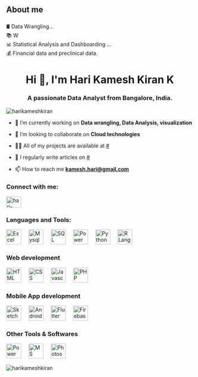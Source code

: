 <h2 align="left">About me</h2>

###

<p align="left">🛢️ Data Wrangling...<br>📚 W<br>📊 Statistical Analysis and Dashboarding ...<br>💰 Financial data and preclinical data.</p>

###




###

<h1 align="center">Hi 👋, I'm Hari Kamesh Kiran K</h1>
<h3 align="center">A passionate Data Analyst from Bangalore, India.</h3>

<p align="left"> <img src="https://komarev.com/ghpvc/?username=harikameshkiran&label=Profile%20views&color=0e75b6&style=flat" alt="harikameshkiran" /> </p>

- 🔭 I’m currently working on **Data wrangling, Data Analysis, visualization**

- 👯 I’m looking to collaborate on **Cloud technologies**

- 👨‍💻 All of my projects are available at [#](#)

- 📝 I regularly write articles on [#](#)

- 📫 How to reach me **kamesh.hari@gmail.com**


<h3 align="left">Connect with me:</h3>
<p align="left">
<a href="https://linkedin.com/in/hari-kamesh-kiran-a6790620/" target="blank"><img align="center" src="https://raw.githubusercontent.com/rahuldkjain/github-profile-readme-generator/master/src/images/icons/Social/linked-in-alt.svg" alt="hari-kamesh-kiran-a6790620/" height="30" width="40" /></a>
</p>

<h3 align="left">Languages and Tools:</h3>
<div align="left">
  <img src="https://upload.wikimedia.org/wikipedia/commons/thumb/3/34/Microsoft_Office_Excel_%282019%E2%80%93present%29.svg/2203px-Microsoft_Office_Excel_%282019%E2%80%93present%29.svg.png" height="40" alt="Excel logo"  />
  <img width="12" />
  <img src="https://www.mysql.com/common/logos/logo-mysql-170x115.png" height="40" alt="Mysql logo"  />
  <img width="12" />
  <img src="https://www.svgrepo.com/show/303229/microsoft-sql-server-logo.svg" height="40" alt="SQL Server logo"  />
  <img width="12" />
  <img src="https://upload.wikimedia.org/wikipedia/commons/c/cf/New_Power_BI_Logo.svg" height="40" alt="Power BI logo"  />
  <img width="12" />
  <img src="https://upload.wikimedia.org/wikipedia/commons/thumb/c/c3/Python-logo-notext.svg/1869px-Python-logo-notext.svg.png" height="40" alt="Python logo"  />
  <img width="12" />
  <img src="https://upload.wikimedia.org/wikipedia/commons/thumb/1/1b/R_logo.svg/1280px-R_logo.svg.png" height="40" alt="R Language  logo"  />
  <img width="12" />
  
</div> 


<h3 align="left">Web development</h3>
<div align="left">
  <img src="https://encrypted-tbn0.gstatic.com/images?q=tbn:ANd9GcT6935wo8bLZh5FeafJEffqWKDOpNpx6UE5bg&s" height="40" alt="HTML logo"  />
  <img width="12" />
  <img src="https://w7.pngwing.com/pngs/493/796/png-transparent-responsive-web-design-cascading-style-sheets-css3-html-css-design-and-build-web-sites-others-blue-angle-text.png" height="40" alt="CSS logo"  />
  <img width="12" />
  <img src="https://upload.wikimedia.org/wikipedia/commons/thumb/6/6a/JavaScript-logo.png/768px-JavaScript-logo.png" height="40" alt="Javascript logo"  />
  <img width="12" />
  <img src="https://www.php.net/images/logos/new-php-logo.svg" height="40" alt="PHP logo"  />
  <img width="12" />
</div> 

<h3 align="left">Mobile App development</h3>
<div align="left">
  <img src="https://sketchware.pro/img/logo.webp" height="40" alt="Sketchware logo"  />
  <img width="12" />
  <img src="https://cdn.worldvectorlogo.com/logos/logo-android.svg" height="40" alt="Android logo"  />
  <img width="12" />
  <img src="https://www.vectorlogo.zone/logos/flutterio/flutterio-icon.svg" height="40" alt="Flutter logo"  />
  <img width="12" />
  <img src="https://www.vectorlogo.zone/logos/firebase/firebase-icon.svg" height="40" alt="Firebase logo"  />
  <img width="12" />
</div> 

<h3 align="left">Other Tools & Softwares</h3>
<div align="left">
  <img src="https://upload.wikimedia.org/wikipedia/commons/thumb/0/0d/Microsoft_Office_PowerPoint_%282019%E2%80%93present%29.svg/640px-Microsoft_Office_PowerPoint_%282019%E2%80%93present%29.svg.png" height="40" alt="Power Point logo"  />
  <img width="12" />
  <img src="https://i.pinimg.com/736x/46/aa/96/46aa967637e21e2a7f7bbef5196a663c.jpg" height="40" alt="MS Word logo"  />
  <img width="12" />
  <img src="https://pngimg.com/uploads/photoshop/small/photoshop_PNG21.png" height="40" alt="Photoshop logo"  />
  <img width="12" />
</div> 

<p><img align="center" src="https://github-readme-stats.vercel.app/api/top-langs?username=harikameshkiran&show_icons=true&locale=en&layout=compact" alt="harikameshkiran" /></p>
